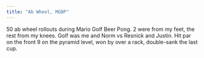 ```yaml
---
title: "Ab Wheel, MGBP"
---
```


50 ab wheel rollouts during Mario Golf Beer Pong. 2 were from my feet, the rest from my knees. Golf was me and Norm vs Resnick and Justin. Hit par on the front 9 on the pyramid level, won by over a rack, double-sank the last cup.
